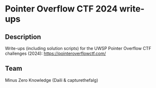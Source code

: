 # Pointer Overflow CTF 2024 write-ups
## Description
Write-ups (including solution scripts) for the UWSP Pointer Overflow CTF challenges (2024): https://pointeroverflowctf.com/

## Team
Minus Zero Knowledge (Daili & capturethefalg)